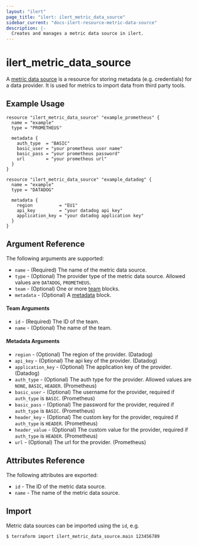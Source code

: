 ```yaml
---
layout: "ilert"
page_title: "ilert: ilert_metric_data_source"
sidebar_current: "docs-ilert-resource-metric-data-source"
description: |-
  Creates and manages a metric data source in ilert.
---
```


# ilert_metric_data_source

A [metric data source](https://api.ilert.com/api-docs/#tag/Metric-Data-Sources) is a resource for storing metadata (e.g. credentials) for a data provider. It is used for metrics to import data from third party tools.

## Example Usage

```hcl
resource "ilert_metric_data_source" "example_prometheus" {
  name = "example"
  type = "PROMETHEUS"

  metadata {
    auth_type  = "BASIC"
    basic_user = "your prometheus user name"
    basic_pass = "your prometheus password"
    url        = "your prometheus url"
  }
}

resource "ilert_metric_data_source" "example_datadog" {
  name = "example"
  type = "DATADOG"

  metadata {
    region          = "EU1"
    api_key         = "your datadog api key"
    application_key = "your datadog application key"
  }
}
```

## Argument Reference

The following arguments are supported:

- `name` - (Required) The name of the metric data source.
- `type` - (Optional) The provider type of the metric data source. Allowed values are `DATADOG`, `PROMETHEUS`.
- `team` - (Optional) One or more [team](#team-arguments) blocks.
- `metadata` - (Optional) A [metadata](#metadata-arguments) block.

#### Team Arguments

- `id` - (Required) The ID of the team.
- `name` - (Optional) The name of the team.

#### Metadata Arguments

- `region` - (Optional) The region of the provider. (Datadog)
- `api_key` - (Optional) The api key of the provider. (Datadog)
- `application_key` - (Optional) The application key of the provider. (Datadog)
- `auth_type` - (Optional) The auth type for the provider. Allowed values are `NONE`, `BASIC`, `HEADER`. (Prometheus)
- `basic_user` - (Optional) The username for the provider, required if `auth_type` is `BASIC`. (Prometheus)
- `basic_pass` - (Optional) The password for the provider, required if `auth_type` is `BASIC`. (Prometheus)
- `header_key` - (Optional) The custom key for the provider, required if `auth_type` is `HEADER`. (Prometheus)
- `header_value` - (Optional) The custom value for the provider, required if `auth_type` is `HEADER`. (Prometheus)
- `url` - (Optional) The url for the provider. (Prometheus)

## Attributes Reference

The following attributes are exported:

- `id` - The ID of the metric data source.
- `name` - The name of the metric data source.

## Import

Metric data sources can be imported using the `id`, e.g.

```sh
$ terraform import ilert_metric_data_source.main 123456789
```
